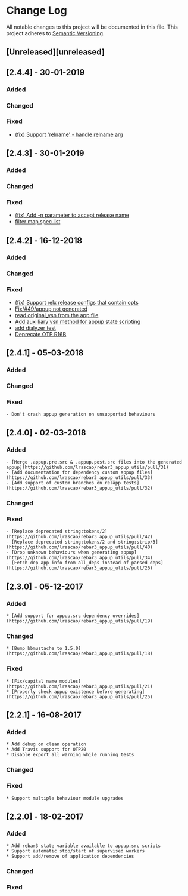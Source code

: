 # Change Log
All notable changes to this project will be documented in this file.
This project adheres to [Semantic Versioning](http://semver.org/).

## [Unreleased][unreleased]

## [2.4.4] - 30-01-2019
### Added
### Changed
### Fixed
- [(fix) Support 'relname' - handle relname arg](https://github.com/lrascao/rebar3_appup_utils/pull/59)

## [2.4.3] - 30-01-2019
### Added
### Changed
### Fixed
- [(fix) Add -n parameter to accept release name](https://github.com/lrascao/rebar3_appup_utils/pull/58)
- [filter map spec list](https://github.com/lrascao/rebar3_appup_utils/pull/56)

## [2.4.2] - 16-12-2018
### Added
### Changed
### Fixed
- [(fix) Support relx release configs that contain opts](https://github.com/lrascao/rebar3_appup_utils/pull/53)
- [Fix/#49/appup not generated](https://github.com/lrascao/rebar3_appup_utils/pull/52)
- [read original_vsn from the app file](https://github.com/lrascao/rebar3_appup_utils/pull/36)
- [Add auxilliary vsn method for appup state scripting](https://github.com/lrascao/rebar3_appup_utils/pull/50)
- [add dialyzer test](https://github.com/lrascao/rebar3_appup_utils/pull/48)
- [Deprecate OTP R16B](https://github.com/lrascao/rebar3_appup_utils/pull/46)

## [2.4.1] - 05-03-2018
### Added
### Changed
### Fixed
    - Don't crash appup generation on unsupported behaviours

## [2.4.0] - 02-03-2018
### Added
    - [Merge .appup.pre.src & .appup.post.src files into the generated appup](https://github.com/lrascao/rebar3_appup_utils/pull/31)
    - [Add documentation for dependency custom appup files](https://github.com/lrascao/rebar3_appup_utils/pull/33)
    - [Add support of custom branches on relapp tests](https://github.com/lrascao/rebar3_appup_utils/pull/32)
### Changed
### Fixed
    - [Replace deprecated string:tokens/2](https://github.com/lrascao/rebar3_appup_utils/pull/42)
    - [Replace deprecated string:tokens/2 and string:strip/3](https://github.com/lrascao/rebar3_appup_utils/pull/40)
    - [Drop unknown behaviours when generating appup](https://github.com/lrascao/rebar3_appup_utils/pull/34)
    - [Fetch dep app info from all_deps instead of parsed deps](https://github.com/lrascao/rebar3_appup_utils/pull/26)

## [2.3.0] - 05-12-2017
### Added
    * [Add support for appup.src dependency overrides](https://github.com/lrascao/rebar3_appup_utils/pull/19)
### Changed
    * [Bump bbmustache to 1.5.0](https://github.com/lrascao/rebar3_appup_utils/pull/18)
### Fixed
    * [Fix/capital name modules](https://github.com/lrascao/rebar3_appup_utils/pull/21)
    * [Properly check appup existence before generating](https://github.com/lrascao/rebar3_appup_utils/pull/25)

## [2.2.1] - 16-08-2017
### Added
    * Add debug on clean operation
    * Add Travis support for OTP20
    * Disable export_all warning while running tests
### Changed
### Fixed
    * Support multiple behaviour module upgrades

## [2.2.0] - 18-02-2017
### Added
    * Add rebar3 state variable available to appup.src scripts
    * Support automatic stop/start of supervised workers
    * Support add/remove of application dependencies
### Changed
### Fixed
